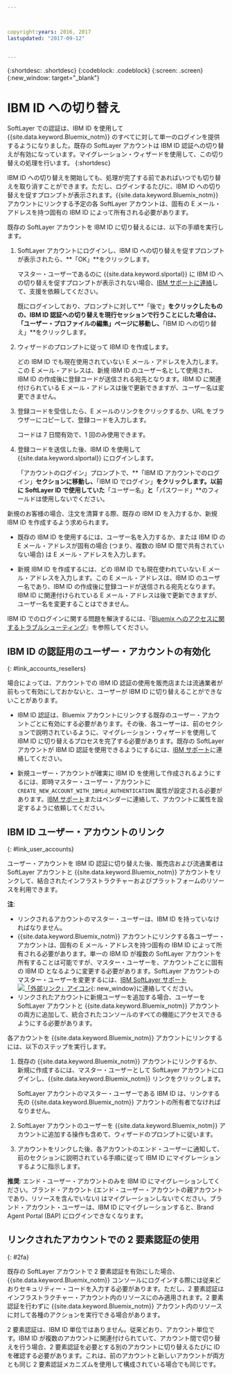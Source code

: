 ```yaml
---



copyright:years: 2016, 2017
lastupdated: "2017-09-12"


---
```


{:shortdesc: .shortdesc}
{:codeblock: .codeblock}
{:screen: .screen}
{:new_window: target="_blank"}

# IBM ID への切り替え
SoftLayer での認証は、IBM ID を使用して {{site.data.keyword.Bluemix_notm}} のすべてに対して単一のログインを提供するようになりました。既存の SoftLayer アカウントは IBM ID 認証への切り替えが有効になっています。マイグレーション・ウィザードを使用して、この切り替えの処理を行います。
{:shortdesc}

IBM ID への切り替えを開始しても、処理が完了する前であればいつでも切り替えを取り消すことができます。ただし、ログインするたびに、IBM ID への切り替えを促すプロンプトが表示されます。{{site.data.keyword.Bluemix_notm}} アカウントにリンクする予定の各 SoftLayer アカウントは、固有の E メール・アドレスを持つ固有の IBM ID によって所有される必要があります。

既存の SoftLayer アカウントを IBM ID に切り替えるには、以下の手順を実行します。
1. SoftLayer アカウントにログインし、IBM ID への切り替えを促すプロンプトが表示されたら、**「OK」**をクリックします。

   マスター・ユーザーであるのに {{site.data.keyword.slportal}} に IBM ID への切り替えを促すプロンプトが表示されない場合、[IBM サポートに連絡](/docs/support/index.html#contacting-support)して、支援を依頼してください。

   既にログインしており、プロンプトに対して**「後で」**をクリックしたものの、IBM ID 認証への切り替えを現行セッションで行うことにした場合は、「ユーザー・プロファイルの編集」ページに移動し、**「IBM ID への切り替え」**をクリックします。

2. ウィザードのプロンプトに従って IBM ID を作成します。

   どの IBM ID でも現在使用されていない E メール・アドレスを入力します。この E メール・アドレスは、新規 IBM ID のユーザー名として使用され、IBM ID の作成後に登録コードが送信される宛先となります。IBM ID に関連付けられている E メール・アドレスは後で更新できますが、ユーザー名は変更できません。

3. 登録コードを受信したら、E メールのリンクをクリックするか、URL をブラウザーにコピーして、登録コードを入力します。

   コードは 7 日間有効で、1 回のみ使用できます。

4. 登録コードを送信した後、IBM ID を使用して {{site.data.keyword.slportal}} にログインします。

   「アカウントのログイン」プロンプトで、**「IBM ID アカウントでのログイン」**セクションに移動し、**「IBM ID でログイン」**をクリックします。以前に SoftLayer ID で使用していた**「ユーザー名」**と**「パスワード」**のフィールドは使用しないでください。

新規のお客様の場合、注文を清算する際、既存の IBM ID を入力するか、新規 IBM ID を作成するよう求められます。
  * 既存の IBM ID を使用するには、ユーザー名を入力するか、または IBM ID の E メール・アドレスが固有の場合 (つまり、複数の IBM ID 間で共有されていない場合) は E メール・アドレスを入力します。

  * 新規 IBM ID を作成するには、どの IBM ID でも現在使われていない E メール・アドレスを入力します。この E メール・アドレスは、IBM ID のユーザー名であり、IBM ID の作成後に登録コードが送信される宛先となります。IBM ID に関連付けられている E メール・アドレスは後で更新できますが、ユーザー名を変更することはできません。

IBM ID でのログインに関する問題を解決するには、『[Bluemix へのアクセスに関するトラブルシューティング](/docs/troubleshoot/ts_accessing.html#accessing)』を参照してください。

## IBM ID の認証用のユーザー・アカウントの有効化
{: #link_accounts_resellers}

場合によっては、アカウントでの IBM ID 認証の使用を販売店または流通業者が前もって有効にしておかないと、ユーザーが IBM ID に切り替えることができないことがあります。

  * IBM ID 認証は、Bluemix アカウントにリンクする既存のユーザー・アカウントごとに有効にする必要があります。その後、各ユーザーは、前のセクションで説明されているように、マイグレーション・ウィザードを使用して IBM ID に切り替えるプロセスを完了する必要があります。既存の SoftLayer アカウントが IBM ID 認証を使用できるようにするには、[IBM サポート](/docs/support/index.html#contacting-support)に連絡してください。

  * 新規ユーザー・アカウントが確実に IBM ID を使用して作成されるようにするには、即時マスター・ユーザー・アカウントに `CREATE_NEW_ACCOUNT_WITH_IBMid_AUTHENTICATION` 属性が設定される必要があります。[IBM サポート](/docs/support/index.html#contacting-support)またはベンダーに連絡して、アカウントに属性を設定するように依頼してください。  

## IBM ID ユーザー・アカウントのリンク
{: #link_user_accounts}

ユーザー・アカウントを IBM ID 認証に切り替えた後、販売店および流通業者は SoftLayer アカウントと {{site.data.keyword.Bluemix_notm}} アカウントをリンクして、結合されたインフラストラクチャーおよびプラットフォームのリソースを利用できます。

**注**:
  * リンクされるアカウントのマスター・ユーザーは、IBM ID を持っていなければなりません。
  * {{site.data.keyword.Bluemix_notm}} アカウントにリンクする各ユーザー・アカウントは、固有の E メール・アドレスを持つ固有の IBM ID によって所有される必要があります。単一の IBM ID が複数の SoftLayer アカウントを所有することは可能ですが、マスター・ユーザーを、アカウントごとに固有の IBM ID となるように変更する必要があります。SoftLayer アカウントのマスター・ユーザーを変更するには、[IBM SoftLayer サポート![「外部リンク」アイコン](../icons/launch-glyph.svg)](https://knowledgelayer.softlayer.com/topic/support){: new_window}に連絡してください。
  * リンクされたアカウントに新規ユーザーを追加する場合、ユーザーを SoftLayer アカウントと {{site.data.keyword.Bluemix_notm}} アカウントの両方に追加して、統合されたコンソールのすべての機能にアクセスできるようにする必要があります。

各アカウントを {{site.data.keyword.Bluemix_notm}} アカウントにリンクするには、以下のステップを実行します。
1. 既存の {{site.data.keyword.Bluemix_notm}} アカウントにリンクするか、新規に作成するには、マスター・ユーザーとして SoftLayer アカウントにログインし、{{site.data.keyword.Bluemix_notm}} リンクをクリックします。

   SoftLayer アカウントのマスター・ユーザーである IBM ID は、リンクする先の {{site.data.keyword.Bluemix_notm}} アカウントの所有者でなければなりません。

2. SoftLayer アカウントのユーザーを {{site.data.keyword.Bluemix_notm}} アカウントに追加する操作も含めて、ウィザードのプロンプトに従います。
3. アカウントをリンクした後、各アカウントのエンド・ユーザーに通知して、前のセクションに説明されている手順に従って IBM ID にマイグレーションするように指示します。

**推奨**: エンド・ユーザー・アカウントのみを IBM ID にマイグレーションしてください。ブランド・アカウント (エンド・ユーザー・アカウントの親アカウントであり、リソースを含んでいない) はマイグレーションしないでください。ブランド・アカウント・ユーザーは、IBM ID にマイグレーションすると、Brand Agent Portal (BAP) にログインできなくなります。  

## リンクされたアカウントでの 2 要素認証の使用
{: #2fa}

既存の SoftLayer アカウントで 2 要素認証を有効にした場合、{{site.data.keyword.Bluemix_notm}} コンソールにログインする際には従来どおりセキュリティー・コードを入力する必要があります。ただし、2 要素認証はインフラストラクチャー・アカウント内のリソースにのみ適用されます。2 要素認証を行わずに {{site.data.keyword.Bluemix_notm}} アカウント内のリソースに対して各種のアクションを実行できる場合があります。

2 要素認証は、IBM ID 単位ではありません。従来どおり、アカウント単位です。IBM ID が複数のアカウントに関連付けられていて、アカウント間で切り替えを行う場合、2 要素認証を必要とする別のアカウントに切り替えるたびに ID を確認する必要があります。これは、前のアカウントと新しいアカウントが両方とも同じ 2 要素認証メカニズムを使用して構成されている場合でも同じです。
